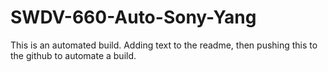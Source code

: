 # SWDV-660-Auto-Sony-Yang

This is an automated build.  Adding text to the readme, then pushing this to the github to automate a build.  